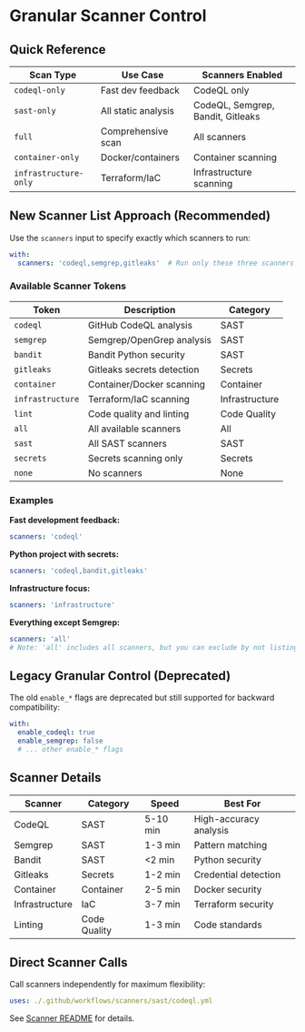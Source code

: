 # Granular Scanner Control

## Quick Reference

| Scan Type | Use Case | Scanners Enabled |
|-----------|----------|------------------|
| `codeql-only` | Fast dev feedback | CodeQL only |
| `sast-only` | All static analysis | CodeQL, Semgrep, Bandit, Gitleaks |
| `full` | Comprehensive scan | All scanners |
| `container-only` | Docker/containers | Container scanning |
| `infrastructure-only` | Terraform/IaC | Infrastructure scanning |

## New Scanner List Approach (Recommended)

Use the `scanners` input to specify exactly which scanners to run:

```yaml
with:
  scanners: 'codeql,semgrep,gitleaks'  # Run only these three scanners
```

### Available Scanner Tokens

| Token | Description | Category |
|-------|-------------|----------|
| `codeql` | GitHub CodeQL analysis | SAST |
| `semgrep` | Semgrep/OpenGrep analysis | SAST |
| `bandit` | Bandit Python security | SAST |
| `gitleaks` | Gitleaks secrets detection | Secrets |
| `container` | Container/Docker scanning | Container |
| `infrastructure` | Terraform/IaC scanning | Infrastructure |
| `lint` | Code quality and linting | Code Quality |
| `all` | All available scanners | All |
| `sast` | All SAST scanners | SAST |
| `secrets` | Secrets scanning only | Secrets |
| `none` | No scanners | None |

### Examples

**Fast development feedback:**
```yaml
scanners: 'codeql'
```

**Python project with secrets:**
```yaml
scanners: 'codeql,bandit,gitleaks'
```

**Infrastructure focus:**
```yaml
scanners: 'infrastructure'
```

**Everything except Semgrep:**
```yaml
scanners: 'all'
# Note: 'all' includes all scanners, but you can exclude by not listing them
```

## Legacy Granular Control (Deprecated)

The old `enable_*` flags are deprecated but still supported for backward compatibility:

```yaml
with:
  enable_codeql: true
  enable_semgrep: false
  # ... other enable_* flags
```

## Scanner Details

| Scanner | Category | Speed | Best For |
|---------|----------|-------|----------|
| CodeQL | SAST | 5-10 min | High-accuracy analysis |
| Semgrep | SAST | 1-3 min | Pattern matching |
| Bandit | SAST | <2 min | Python security |
| Gitleaks | Secrets | 1-2 min | Credential detection |
| Container | Container | 2-5 min | Docker security |
| Infrastructure | IaC | 3-7 min | Terraform security |
| Linting | Code Quality | 1-3 min | Code standards |

## Direct Scanner Calls

Call scanners independently for maximum flexibility:

```yaml
uses: ./.github/workflows/scanners/sast/codeql.yml
```

See [Scanner README](../.github/workflows/scanners/README.md) for details.
